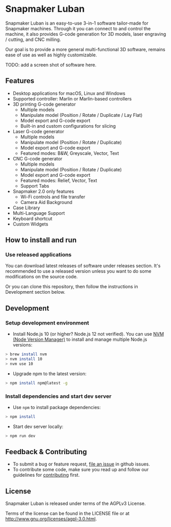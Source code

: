 Snapmaker Luban
===============
Snapmaker Luban is an easy-to-use 3-in-1 software tailor-made for Snapmaker machines.
Through it you can connect to and control the machine, it also provides G-code generation
for 3D models, laser engraving / cutting, and CNC milling.

Our goal is to provide a more general multi-functional 3D software, remains ease of use
as well as highly customizable.

TODO: add a screen shot of software here.

## Features

- Desktop applications for macOS, Linux and Windows
- Supported controller: Marlin or Marlin-based controllers
- 3D printing G-code generator
    - Multiple models
    - Manipulate model (Position / Rotate / Duplicate / Lay Flat)
    - Model export and G-code export
    - Built-in and custom configurations for slicing
- Laser G-code generator
    - Multiple models
    - Manipulate model (Position / Rotate / Duplicate)
    - Model export and G-code export
    - Featured modes: B&W, Greyscale, Vector, Text
- CNC G-code generator
    - Multiple models
    - Manipulate model (Position / Rotate / Duplicate)
    - Model export and G-code export
    - Featured modes: Relief, Vector, Text
    - Support Tabs
- Snapmaker 2.0 only features
    - Wi-Fi controls and file transfer
    - Camera Aid Background
- Case Library
- Multi-Language Support
- Keyboard shortcut
- Custom Widgets

## How to install and run

### Use released applications

You can download latest releases of software under releases section.
It's recommended to use a released version unless you want to do some modifications on the source code.

Or you can clone this repository, then follow the instructions in Development section below.

## Development

### Setup development environment

- Install Node.js 10 (or higher? Node.js 12 not verified). You can use 
[NVM (Node Version Manager)](https://github.com/nvm-sh/nvm) to install and manage multiple Node.js 
versions:

```Bash
> brew install nvm
> nvm install 10
> nvm use 10
```

- Upgrade npm to the latest version:

```Bash
> npm install npm@latest -g
```

### Install dependencies and start dev server

- Use `npm` to install package dependencies:

```Bash
> npm install
```

- Start dev server locally:

```Bash
> npm run dev
```

## Feedback & Contributing

- To submit a bug or feature request, [file an issue](https://github.com/whimsycwd/Snapmakerjs/issues/new) in github issues.
- To contribute some code, make sure you read up and follow our guidelines for [contributing](https://github.com/whimsycwd/Snapmakerjs/blob/master/CONTRIBUTING.md) first.


## License
Snapmaker Luban is released under terms of the AGPLv3 License.

Terms of the license can be found in the LICENSE file or at http://www.gnu.org/licenses/agpl-3.0.html.
